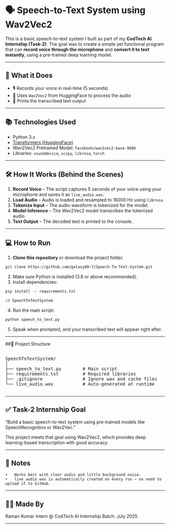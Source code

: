# 🗣️ Speech-to-Text System using Wav2Vec2

This is a basic speech-to-text system I built as part of my **CodTech AI Internship (Task-2)**. The goal was to create a simple yet functional program that can **record voice through the microphone** and **convert it to text instantly**, using a pre-trained deep learning model.

---

## 🚀 What it Does

- 🎙️ Records your voice in real-time (5 seconds)
- 🧠 Uses `Wav2Vec2` from HuggingFace to process the audio
- 📄 Prints the transcribed text output

---

## 📚 Technologies Used

- Python 3.x
- [Transformers (HuggingFace)](https://huggingface.co/transformers/)
- Wav2Vec2 Pretrained Model: `facebook/wav2vec2-base-960h`
- Libraries: `sounddevice`, `scipy`, `librosa`, `torch`

---

## 🛠️ How It Works (Behind the Scenes)

1. **Record Voice** – The script captures 5 seconds of your voice using your microphone and saves it as `live_audio.wav`.
2. **Load Audio** – Audio is loaded and resampled to 16000 Hz using `librosa`.
3. **Tokenize Input** – The audio waveform is tokenized for the model.
4. **Model Inference** – The Wav2Vec2 model transcribes the tokenized audio.
5. **Text Output** – The decoded text is printed to the console.

---

## 💻 How to Run

1. **Clone this repository** or download the project folder.

```bash
git clone https://github.com/galaxy00-7/Speech-To-Text-System.git
```
2. Make sure Python is installed (3.8 or above recommended).
3. Install dependencies:

```bash
pip install -r requirements.txt
```
```bash
cd SpeechToTextSystem
```
4.	Run the main script:

```bash
python speech_to_text.py
```
5.	Speak when prompted, and your transcribed text will appear right after.

---

##📁 Project Structure

<pre>

SpeechToTextSystem/
│
├── speech_to_text.py        # Main script
├── requirements.txt         # Required libraries
├── .gitignore               # Ignore wav and cache files
└── live_audio.wav           # Auto-generated at runtime

</pre>


---

## ✅ Task-2 Internship Goal

“Build a basic speech-to-text system using pre-trained models like SpeechRecognition or Wav2Vec.”

This project meets that goal using Wav2Vec2, which provides deep learning-based transcription with good accuracy.

---

## 📌 Notes
	•	Works best with clear audio and little background noise.
	•	live_audio.wav is automatically created on every run — no need to upload it to GitHub.

---

## 🙋‍♂️ Made By

Raman Kumar
Intern @ CodTech AI Internship
Batch: July 2025

---
